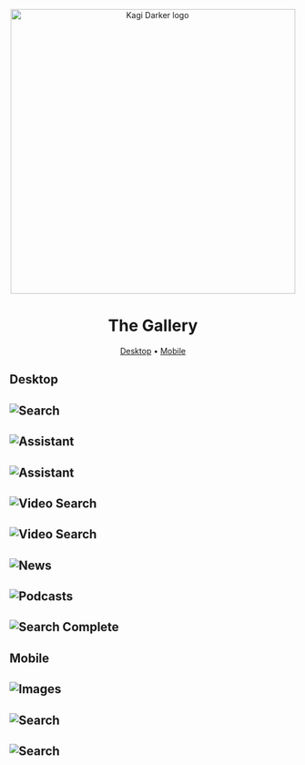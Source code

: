 <p align="center">
 <img alt="Kagi Darker logo" src="images/LogoCaption.png" width=500 align="center">
</p>

<h1 align="center">The Gallery</h1>

<p align="center"><a href="#desktop">Desktop</a> &bull; <a href="#mobile">Mobile</a></p>

## Desktop

![Search](images/search.gif)
---
![Assistant](images/dsearch.jpg)
---
![Assistant](images/dassistant.jpg)
---
![Video Search](images/dimages.jpg)
---
![Video Search](images/dvideos.jpg)
---
![News](images/dnews.jpg)
---
![Podcasts](images/dpodcasts.jpg)
---
![Search Complete](images/dsearchcomplete.jpg)
---

## Mobile

![Images](images/mimages.png)
---
![Search](images/msearch.png)
---
![Search](images/massistant.png)
---
